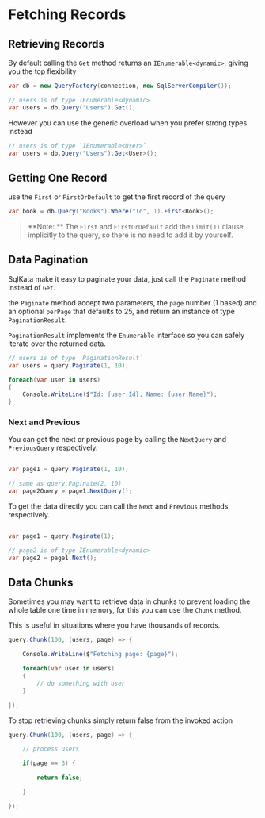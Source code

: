 # Fetching Records

## Retrieving Records

By default calling the `Get` method returns an `IEnumerable<dynamic>`, giving you the top flexibility

```cs
var db = new QueryFactory(connection, new SqlServerCompiler());

// users is of type IEnumerable<dynamic>
var users = db.Query("Users").Get();
```

However you can use the generic overload when you prefer strong types instead

```cs
// users is of type `IEnumerable<User>`
var users = db.Query("Users").Get<User>();
```

## Getting One Record

use the `First` or `FirstOrDefault` to get the first record of the query

```cs
var book = db.Query("Books").Where("Id", 1).First<Book>();
```

> **Note: ** The `First` and `FirstOrDefault` add the `Limit(1)` clause implicitly to the query, so there is no need to add it by yourself.

## Data Pagination

SqlKata make it easy to paginate your data, just call the `Paginate` method instead of `Get`.

the `Paginate` method accept two parameters, the `page` number (1 based) and an optional `perPage` that defaults to 25, and return an instance of type `PaginationResult`.

`PaginationResult` implements the `Enumerable` interface so you can safely iterate over the returned data.


```cs
// users is of type `PaginationResult`
var users = query.Paginate(1, 10);

foreach(var user in users)
{
    Console.WriteLine($"Id: {user.Id}, Name: {user.Name}");
}
```

### Next and Previous
You can get the next or previous page by calling the `NextQuery` and `PreviousQuery` respectively.

```cs

var page1 = query.Paginate(1, 10);

// same as query.Paginate(2, 10)
var page2Query = page1.NextQuery();

```

To get the data directly you can call the `Next` and `Previous` methods respectively.

```cs

var page1 = query.Paginate(1);

// page2 is of type IEnumerable<dynamic>
var page2 = page1.Next();

```

## Data Chunks
Sometimes you may want to retrieve data in chunks to prevent loading the whole table one time in memory, for this you can use the `Chunk` method.

This is useful in situations where you have thousands of records.

```cs
query.Chunk(100, (users, page) => {

    Console.WriteLine($"Fetching page: {page}");

    foreach(var user in users)
    {
        // do something with user
    }

});
```

To stop retrieving chunks simply return false from the invoked action

```cs
query.Chunk(100, (users, page) => {

    // process users

    if(page == 3) {

        return false;

    }

});
```
